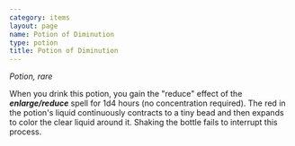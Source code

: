 ```yaml
---
category: items
layout: page
name: Potion of Diminution
type: potion
title: Potion of Diminution 
---
```

_Potion, rare_ 

When you drink this potion, you gain the "reduce" effect of the **_enlarge/reduce_** spell for 1d4 hours (no concentration required). The red in the potion's liquid continuously contracts to a tiny bead and then expands to color the clear liquid around it. Shaking the bottle fails to interrupt this process.